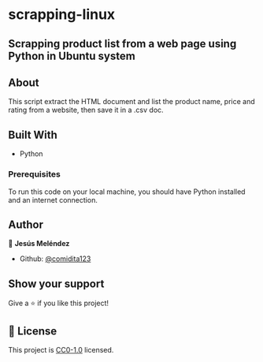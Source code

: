 # scrapping-linux

## Scrapping product list from a web page using Python in Ubuntu system

## About

This script extract the HTML document and list the product name, price and rating from a website, then save it in a .csv doc.

## Built With

- Python

### Prerequisites

To run this code on your local machine, you should have Python installed and an internet connection.

## Author

👤 **Jesús Meléndez**

- Github: [@comidita123](https://github.com/comidita123)

## Show your support

Give a ⭐️ if you like this project!

## 📝 License

This project is [CC0-1.0](LICENSE) licensed. 
